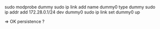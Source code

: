 sudo modprobe dummy
sudo ip link add name dummy0 type dummy
sudo ip addr add 172.28.0.1/24 dev dummy0
sudo ip link set dummy0 up

=> OK
persistence ?
